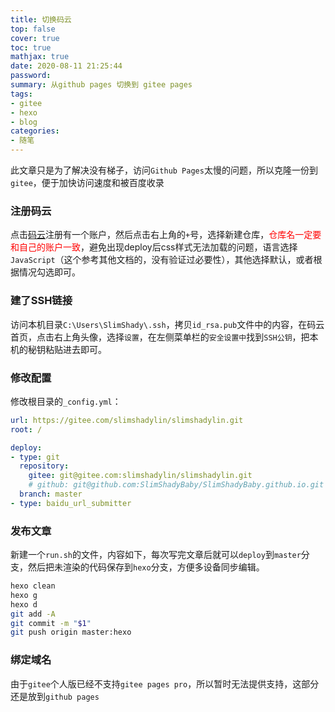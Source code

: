 ```yaml
---
title: 切换码云
top: false
cover: true
toc: true
mathjax: true
date: 2020-08-11 21:25:44
password:
summary: 从github pages 切换到 gitee pages
tags:
- gitee
- hexo
- blog
categories:
- 随笔
---
```


此文章只是为了解决没有梯子，访问`Github Pages`太慢的问题，所以克隆一份到`gitee`，便于加快访问速度和被百度收录

### 注册码云

点击[码云](https://gitee.com/)注册有一个账户，然后点击右上角的`+`号，选择新建仓库，<font face="黑体" color=red>仓库名一定要和自己的账户一致</font>，避免出现deploy后css样式无法加载的问题，语言选择`JavaScript`（这个参考其他文档的，没有验证过必要性），其他选择默认，或者根据情况勾选即可。

### 建了SSH链接

访问本机目录`C:\Users\SlimShady\.ssh`，拷贝`id_rsa.pub`文件中的内容，在码云首页，点击右上角头像，选择`设置`，在左侧菜单栏的`安全设置中`找到`SSH公钥`，把本机的秘钥粘贴进去即可。

### 修改配置

修改根目录的`_config.yml`：

```yml
url: https://gitee.com/slimshadylin/slimshadylin.git
root: /

deploy:
- type: git
  repository:
    gitee: git@gitee.com:slimshadylin/slimshadylin.git
    # github: git@github.com:SlimShadyBaby/SlimShadyBaby.github.io.git
  branch: master
- type: baidu_url_submitter
```

### 发布文章

新建一个`run.sh`的文件，内容如下，每次写完文章后就可以`deploy`到`master`分支，然后把未渲染的代码保存到`hexo`分支，方便多设备同步编辑。

```bash
hexo clean
hexo g
hexo d
git add -A
git commit -m "$1"
git push origin master:hexo
```

### 绑定域名

由于`gitee`个人版已经不支持`gitee pages pro`，所以暂时无法提供支持，这部分还是放到`github pages`
